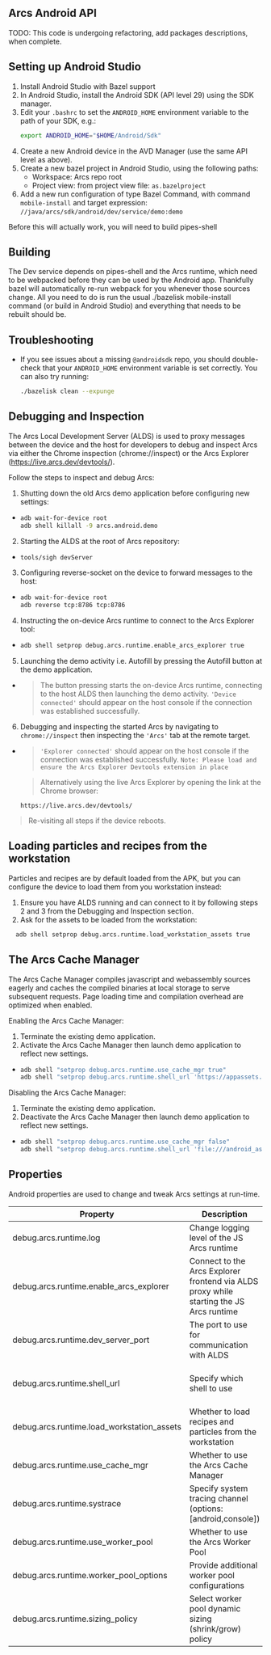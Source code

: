 ## Arcs Android API

TODO: This code is undergoing refactoring, add packages descriptions, when complete.

## Setting up Android Studio

1. Install Android Studio with Bazel support
1. In Android Studio, install the Android SDK (API level 29) using the SDK
   manager.
1. Edit your `.bashrc` to set the `ANDROID_HOME` environment variable to the
   path of your SDK, e.g.:
   ```bash
   export ANDROID_HOME="$HOME/Android/Sdk"
   ```
1. Create a new Android device in the AVD Manager (use the same API level as
   above).
1. Create a new bazel project in Android Studio, using the following paths:
   * Workspace: Arcs repo root
   * Project view: from project view file: `as.bazelproject`
1. Add a new run configuration of type Bazel Command, with command
   `mobile-install` and target expression:
   `//java/arcs/sdk/android/dev/service/demo:demo`

Before this will actually work, you will need to build pipes-shell

## Building

The Dev service depends on pipes-shell and the Arcs runtime, which need to be
webpacked before they can be used by the Android app. Thankfully bazel will
automatically re-run webpack for you whenever those sources change. All you need
to do is run the usual ./bazelisk mobile-install command (or build in Android Studio)
and everything that needs to be rebuilt should be.

## Troubleshooting

* If you see issues about a missing `@androidsdk` repo, you should double-check
  that your `ANDROID_HOME` environment variable is set correctly. You can also
  try running:
  ```bash
  ./bazelisk clean --expunge
  ```

## Debugging and Inspection
The Arcs Local Development Server (ALDS) is used to proxy messages between
the device and the host for developers to debug and inspect Arcs via either the Chrome
inspection (chrome://inspect) or the Arcs Explorer (https://live.arcs.dev/devtools/).

Follow the steps to inspect and debug Arcs:
1. Shutting down the old Arcs demo application before configuring new settings:
* ```bash
  adb wait-for-device root
  adb shell killall -9 arcs.android.demo
  ```
2. Starting the ALDS at the root of Arcs repository:
* ```bash
  tools/sigh devServer
  ```
3. Configuring reverse-socket on the device to forward messages to the host:
* ```bash
  adb wait-for-device root
  adb reverse tcp:8786 tcp:8786
  ```
4. Instructing the on-device Arcs runtime to connect to the Arcs Explorer tool:
* ```bash
  adb shell setprop debug.arcs.runtime.enable_arcs_explorer true
  ```
5. Launching the demo activity i.e. Autofill by pressing the Autofill button at the demo application.
* > The button pressing starts the on-device Arcs runtime, connecting to the host ALDS then launching the demo activity.
  > `'Device connected'` should appear on the host console if the connection was established successfully.
6. Debugging and inspecting the started Arcs by navigating to `chrome://inspect` then inspecting the `'Arcs'` tab at the remote target.
* > `'Explorer connected'` should appear on the host console if the connection was established successfully.
  > `Note: Please load and ensure the Arcs Explorer Devtools extension in place`

  > Alternatively using the live Arcs Explorer by opening the link at the Chrome browser:
  ```
  https://live.arcs.dev/devtools/
  ```

> Re-visiting all steps if the device reboots.

## Loading particles and recipes from the workstation
Particles and recipes are by default loaded from the APK, but you can configure the device to load them from you workstation instead:

1. Ensure you have ALDS running and can connect to it by following steps 2 and 3 from the Debugging and Inspection section.
1. Ask for the assets to be loaded from the workstation:
```bash
  adb shell setprop debug.arcs.runtime.load_workstation_assets true
```

## The Arcs Cache Manager
The Arcs Cache Manager compiles javascript and webassembly sources eagerly and caches the compiled binaries at local storage to serve subsequent requests. Page loading time and compilation overhead are optimized when enabled.

Enabling the Arcs Cache Manager:
1. Terminate the existing demo application.
1. Activate the Arcs Cache Manager then launch demo application to reflect new settings.
* ```bash
  adb shell "setprop debug.arcs.runtime.use_cache_mgr true"
  adb shell "setprop debug.arcs.runtime.shell_url 'https://appassets.androidplatform.net/assets/arcs/index.html?'"
  ```
Disabling the Arcs Cache Manager:
1. Terminate the existing demo application.
1. Deactivate the Arcs Cache Manager then launch demo application to reflect new settings.
* ```bash
  adb shell "setprop debug.arcs.runtime.use_cache_mgr false"
  adb shell "setprop debug.arcs.runtime.shell_url 'file:///android_asset/arcs/index.html?'"
  ```

## Properties
Android properties are used to change and tweak Arcs settings at run-time.

| Property | Description | Default |
| -------- | ----------- | ------- |
| debug.arcs.runtime.log | Change logging level of the JS Arcs runtime | 2 (the most verbose) |
| debug.arcs.runtime.enable_arcs_explorer | Connect to the Arcs Explorer frontend via ALDS proxy while starting the JS Arcs runtime | false |
| debug.arcs.runtime.dev_server_port | The port to use for communication with ALDS | 8786 |
| debug.arcs.runtime.shell_url | Specify which shell to use | https://appassets.androidplatform.net/<br/>assets/arcs/index.html? (on-device pipes-shell with the Arcs Cache Manager) |
| debug.arcs.runtime.load_workstation_assets | Whether to load recipes and particles from the workstation | false (assets from the APK) |
| debug.arcs.runtime.use_cache_mgr | Whether to use the Arcs Cache Manager | true
| debug.arcs.runtime.systrace | Specify system tracing channel (options: [android,console]) | n/a (trace off)
| debug.arcs.runtime.use_worker_pool | Whether to use the Arcs Worker Pool | false
| debug.arcs.runtime.worker_pool_options| Provide additional worker pool configurations | ""
| debug.arcs.runtime.sizing_policy | Select worker pool dynamic sizing (shrink/grow) policy | conservative
